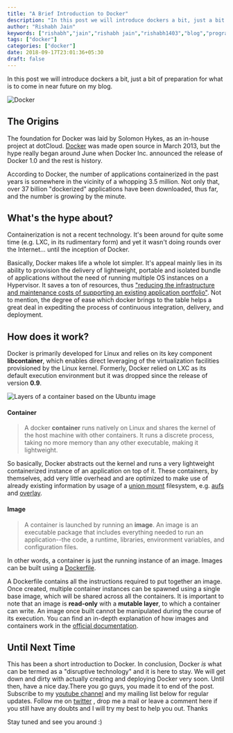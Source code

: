 ```yaml
---
title: "A Brief Introduction to Docker"
description: "In this post we will introduce dockers a bit, just a bit of preparation for what is to come in near future on my blog."
author: "Rishabh Jain"
keywords: ["rishabh","jain","rishabh jain","rishabh1403","blog","programming","tech","technology","docker","introduction"]
tags: ["docker"]
categories: ["docker"]
date: 2018-09-17T23:01:36+05:30
draft: false
---
```

In this post we will introduce dockers a bit, just a bit of preparation for what is to come in near future on my blog.
<!--more-->

![Docker](https://c1.staticflickr.com/1/778/22947137613_69a88cb94b_b.jpg)

## The Origins
    
The foundation for Docker was laid by Solomon Hykes, as an in-house project at dotCloud. [Docker](www.docker.com) was made open source in March 2013, but the hype really began around June when Docker Inc. announced the release of Docker 1.0 and the rest is history. 

According to Docker, the number of applications containerized in the past years is somewhere in the vicinity of a whopping 3.5 million. Not only that, over 37 billion "dockerized" applications have been downloaded, thus far, and the number is growing by the minute.

## What's the hype about?

Containerization is not a recent technology. It's been around for quite some time (e.g. LXC, in its rudimentary form) and yet it wasn't doing rounds over the Internet... until the inception of Docker.

Basically, Docker makes life a whole lot simpler. It's appeal mainly lies in its ability to provision the delivery of lightweight, portable and isolated bundle of applications without the need of running multiple OS instances on a Hypervisor. It saves a ton of resources, thus ["reducing the infrastructure and maintenance costs of supporting an existing application portfolio"](https://www.docker.com/why-docker). Not to mention, the degree of ease which docker brings to the table helps a great deal in expediting the process of continuous integration, delivery, and deployment.

## How does it work?

Docker is primarily developed for Linux and relies on its key component **libcontainer**, which enables direct leveraging of the virtualization facilities provisioned by the Linux kernel. Formerly, Docker relied on LXC as its default execution environment but it was dropped since the release of version **0.9**.

![Layers of a container based on the Ubuntu image](https://docs.docker.com/v17.09/engine/userguide/storagedriver/images/sharing-layers.jpg "Courtesy - https://docs.docker.com")

#### Container

> A docker **container** runs natively on Linux and shares the kernel of the host machine with other containers. It runs a discrete process, taking no more memory than any other executable, making it lightweight.

So basically, Docker abstracts out the kernel and runs a very lightweight containerized instance of an application on top of it. These containers, by themselves, add very little overhead and are optimized to make use of already existing information by usage of a [union mount](https://en.wikipedia.org/wiki/Union_mount) filesystem, e.g. [aufs](https://en.wikipedia.org/wiki/Aufs) and [overlay](https://en.wikipedia.org/wiki/OverlayFS "OverlayFS"). 

#### Image

> A container is launched by running an **image**. An image is an executable package that includes everything needed to run an application--the code, a runtime, libraries, environment variables, and configuration files.

In other words, a container is just the running instance of an image. Images can be built using a [Dockerfile](https://docs.docker.com/engine/reference/builder/#usage). 

A Dockerfile contains all the instructions required to put together an image. Once created, multiple container instances can be spawned using a single base image, which will be shared across all the containers. It is important to note that an image is **read-only** with a **mutable layer**, to which a container can write. An image once built cannot be manipulated during the course of its execution. You can find an in-depth explanation of how images and containers work in the [official documentation](https://docs.docker.com/v17.09/engine/userguide/storagedriver/imagesandcontainers/).

## Until Next Time

This has been a short introduction to Docker. In conclusion, Docker *is* what can be termed as a "disruptive technology" and it is here to stay. We will get down and dirty with actually creating and deploying Docker very soon. Until then, have a nice day.There you go guys, you made it to end of the post. Subscribe to my [youtube channel](https://www.youtube.com/channel/UC4syrEYE9_fzeVBajZIyHlA) and my mailing list below for regular updates. Follow me on [twitter](https://www.twitter.com/rishabhjain1403) , drop me a mail or leave a comment here if you still have any doubts and I will try my best to help you out. Thanks

Stay tuned and see you around :)

